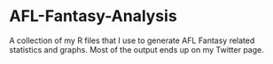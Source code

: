 # AFL-Fantasy-Analysis
A collection of my R files that I use to generate AFL Fantasy related statistics and graphs. Most of the output ends up on my Twitter page.
